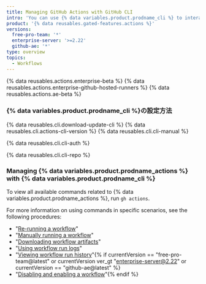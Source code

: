 ```yaml
---
title: Managing GitHub Actions with GitHub CLI
intro: 'You can use {% data variables.product.prodname_cli %} to interact with {% data variables.product.prodname_actions %}.'
product: '{% data reusables.gated-features.actions %}'
versions:
  free-pro-team: '*'
  enterprise-server: '>=2.22'
  github-ae: '*'
type: overview
topics:
  - Workflows
---
```


{% data reusables.actions.enterprise-beta %}
{% data reusables.actions.enterprise-github-hosted-runners %}
{% data reusables.actions.ae-beta %}

### {% data variables.product.prodname_cli %}の設定方法

{% data reusables.cli.download-update-cli %} {% data reusables.cli.actions-cli-version %} {% data reusables.cli.cli-manual %}

{% data reusables.cli.cli-auth %}

{% data reusables.cli.cli-repo %}

### Managing {% data variables.product.prodname_actions %} with {% data variables.product.prodname_cli %}

To view all available commands related to {% data variables.product.prodname_actions %}, run `gh actions`.

For more information on using commands in specific scenarios, see the following procedures:

- "[Re-running a workflow](/actions/managing-workflow-runs/re-running-a-workflow#re-run-a-workflow-through-github-cli)"
- "[Manually running a workflow](/actions/managing-workflow-runs/manually-running-a-workflow#running-a-workflow-using-github-cli)"
- "[Downloading workflow artifacts](/actions/managing-workflow-runs/downloading-workflow-artifacts#download-artifacts-through-github-cli)"
- "[Using workflow run logs](/actions/managing-workflow-runs/using-workflow-run-logs#viewing-logs-through-github-cli)"
- "[Viewing workflow run history](/actions/managing-workflow-runs/viewing-workflow-run-history#viewing-workflow-run-history-with-github-cli)"{% if currentVersion == "free-pro-team@latest" or currentVersion ver_gt "enterprise-server@2.22" or currentVersion == "github-ae@latest" %}
- "[Disabling and enabling a workflow](/actions/managing-workflow-runs/disabling-and-enabling-a-workflow#disabling-and-enabling-workflows-through-github-cli)"{% endif %}
